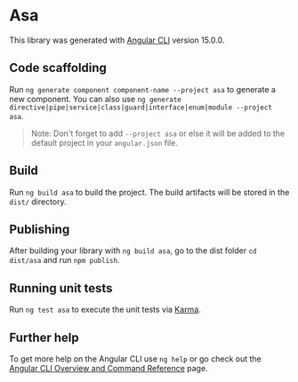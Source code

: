 # Asa

This library was generated with [Angular CLI](https://github.com/angular/angular-cli) version 15.0.0.

## Code scaffolding

Run `ng generate component component-name --project asa` to generate a new component. You can also use `ng generate directive|pipe|service|class|guard|interface|enum|module --project asa`.
> Note: Don't forget to add `--project asa` or else it will be added to the default project in your `angular.json` file. 

## Build

Run `ng build asa` to build the project. The build artifacts will be stored in the `dist/` directory.

## Publishing

After building your library with `ng build asa`, go to the dist folder `cd dist/asa` and run `npm publish`.

## Running unit tests

Run `ng test asa` to execute the unit tests via [Karma](https://karma-runner.github.io).

## Further help

To get more help on the Angular CLI use `ng help` or go check out the [Angular CLI Overview and Command Reference](https://angular.io/cli) page.
